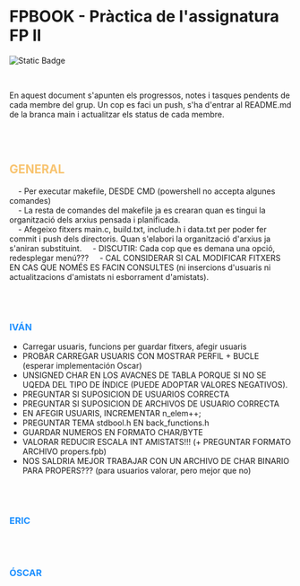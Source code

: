 # FPBOOK - Pràctica de l'assignatura FP II
<img alt="Static Badge" src="https://img.shields.io/badge/status-not_started-red"> <!-- Not started -->

<br>

En aquest document s'apunten els progressos, notes i tasques pendents de cada membre del grup. Un cop es faci un push, s'ha d'entrar al README.md de la branca main i actualitzar els status de cada membre.

<br><br>
<h2 style="color:#F8C471"> GENERAL </h2> 
<p>
<!-- Apunts generals -->
&nbsp &nbsp - Per executar makefile, DESDE CMD (powershell no accepta algunes comandes)<br>
&nbsp &nbsp - La resta de comandes del makefile ja es crearan quan es tingui la organització dels arxius pensada i planificada.<br>
&nbsp &nbsp - Afegeixo fitxers main.c, build.txt, include.h i data.txt per poder fer commit i push dels directoris. Quan s'elabori la organització d'arxius ja s'aniran substituint.
&nbsp &nbsp - DISCUTIR: Cada cop que es demana una opció, redesplegar menú???
&nbsp &nbsp - CAL CONSIDERAR SI CAL MODIFICAR FITXERS EN CAS QUE NOMÉS ES FACIN CONSULTES (ni insercions d'usuaris ni actualitzacions d'amistats ni esborrament d'amistats).

<!-- Fi dels apunts generals -->
</p>

<br><br>
<h3 style="color:DodgerBlue"> IVÁN </h3> 
<p>
<!-- Apunts d'Iván -->
<ul>
    <li>Carregar usuaris, funcions per guardar fitxers, afegir usuaris</li>
    <li>PROBAR CARREGAR USUARIS CON MOSTRAR PERFIL + BUCLE (esperar implementación Oscar)</li>
    <li>UNSIGNED CHAR EN LOS AVACNES DE TABLA PORQUE SI NO SE UQEDA DEL TIPO DE ÍNDICE (PUEDE ADOPTAR VALORES NEGATIVOS).</li>
    <li>PREGUNTAR SI SUPOSICION DE USUARIOS CORRECTA</li>
    <li>PREGUNTAR SI SUPOSICION DE ARCHIVOS DE USUARIO CORRECTA</li>
    <li>EN AFEGIR USUARIS, INCREMENTAR n_elem++;</li>
    <li>PREGUNTAR TEMA stdbool.h EN back_functions.h</li>
    <li>GUARDAR NUMEROS EN FORMATO CHAR/BYTE</li>
    <li>VALORAR REDUCIR ESCALA INT AMISTATS!!! (+ PREGUNTAR FORMATO ARCHIVO propers.fpb)</li>
    <li>NOS SALDRIA MEJOR TRABAJAR CON UN ARCHIVO DE CHAR BINARIO PARA PROPERS??? (para usuarios valorar, pero mejor que no)</li>
</ul>
<!-- Fi dels apunts d'Iván -->
</p>
<br><br>
<h3 style="color:DodgerBlue"> ERIC </h3> 
<p>
<!-- Apunts d'ERIC -->



<!-- Fi dels apunts d'ERIC -->
</p>
<br><br>
<h3 style="color:DodgerBlue"> ÓSCAR </h3> 
<p>
<!-- Apunts d'ÓSCAR -->



<!-- Fi dels apunts d'Óscar -->
</p>